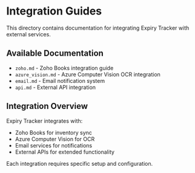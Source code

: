 # Integration Guides

This directory contains documentation for integrating Expiry Tracker with external services.

## Available Documentation

- `zoho.md` - Zoho Books integration guide
- `azure_vision.md` - Azure Computer Vision OCR integration
- `email.md` - Email notification system
- `api.md` - External API integration

## Integration Overview

Expiry Tracker integrates with:
- Zoho Books for inventory sync
- Azure Computer Vision for OCR
- Email services for notifications
- External APIs for extended functionality

Each integration requires specific setup and configuration. 